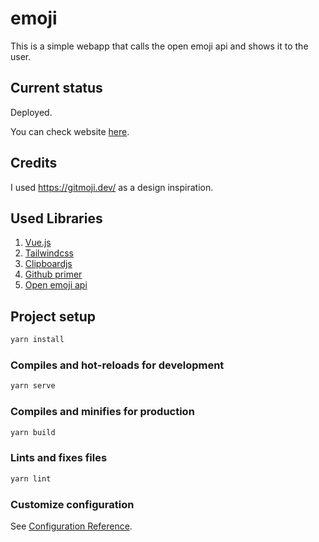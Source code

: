 # emoji

This is a simple webapp that calls the open emoji api and shows it to the user.

## Current status

Deployed.

You can check website [here](http://emojiclip.dev).

## Credits

I used <https://gitmoji.dev/> as a design inspiration.

## Used Libraries

1. [Vue.js](https://v3.vuejs.org/)
2. [Tailwindcss](https://tailwindcss.com/)
3. [Clipboardjs](https://clipboardjs.com/)
4. [Github primer](https://primer.style/css/)
5. [Open emoji api](https://emoji-api.com/)

## Project setup

```bash
yarn install
```

### Compiles and hot-reloads for development

```bash
yarn serve
```

### Compiles and minifies for production

```bash
yarn build
```

### Lints and fixes files

```bash
yarn lint
```

### Customize configuration

See [Configuration Reference](https://cli.vuejs.org/config/).
